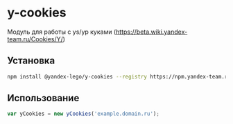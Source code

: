 # y-cookies

Модуль для работы с ys/yp куками (https://beta.wiki.yandex-team.ru/Cookies/Y/) 

## Установка

```bash
npm install @yandex-lego/y-cookies --registry https://npm.yandex-team.ru
```

## Использование

```js
var yCookies = new yCookies('example.domain.ru');
```
